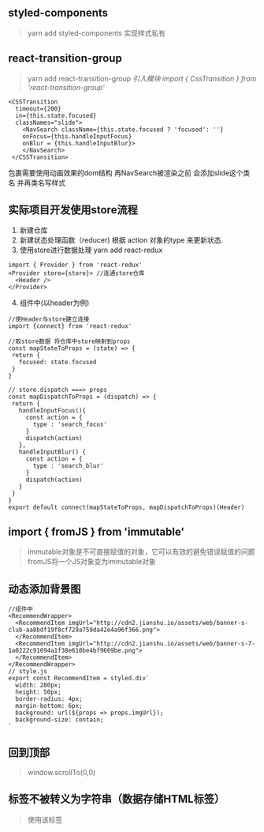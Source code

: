 ## styled-components
> yarn add styled-components
实现样式私有

## react-transition-group
> yarn add react-transition-group
*引入模块 import { CssTransition } from 'react-transition-group'*
```
<CSSTransition 
  timeout={200} 
  in={this.state.focused}
  classNames="slide">
    <NavSearch className={this.state.focused ? 'focused': ''}
    onFocus={this.handleInputFocus}
    onBlur = {this.handleInputBlur}>
    </NavSearch>
 </CSSTransition>
 ```

包裹需要使用动画效果的dom结构 再NavSearch被渲染之前 会添加slide这个类名 并再类名写样式

## 实际项目开发使用store流程
 1. 新建仓库
 2. 新建状态处理函数（reducer) 根据 action 对象的type 来更新状态.
 3. 使用store进行数据处理 yarn add react-redux
```
import { Provider } from 'react-redux'
<Provider store={store}> //连通store仓库
  <Header />
</Provider>
```
 4. 组件中(以header为例)
 ```
//使Header与store建立连接 
import {connect} from 'react-redux'
 
//取store数据 将仓库中store映射到props
const mapStateToProps = (state) => {
  return {
    focused: state.focused
  }
}

// store.dispatch ===> props
const mapDispatchToProps = (dispatch) => {
  return {
    handleInputFocus(){
      const action = {
        type : 'search_focus'
      }
      dispatch(action)
    },
    handleInputBlur() {
      const action = {
        type : 'search_blur'
      }
      dispatch(action)
    }
  }
}
export default connect(mapStateToProps, mapDispatchToProps)(Header)
 ```

## import { fromJS } from 'immutable'
>immutable对象是不可直接赋值的对象，它可以有效的避免错误赋值的问题
  fromJS将一个JS对象变为immutable对象

## 动态添加背景图
```
//组件中
<RecommendWrapper>
  <RecommendItem imgUrl="http://cdn2.jianshu.io/assets/web/banner-s-club-aa8bdf19f8cf729a759da42e4a96f366.png">
  </RecommendItem>
  <RecommendItem imgUrl="http://cdn2.jianshu.io/assets/web/banner-s-7-1a0222c91694a1f38e610be4bf9669be.png">
  </RecommendItem>
</RecommendWrapper>
// style.js
export const RecommendItem = styled.div`
  width: 280px;
  height: 50px;
  border-radius: 4px;
  margin-bottom: 6px;
  background: url(${props => props.imgUrl});
  background-size: contain;
`
```

## 回到顶部
> window.scrollTo(0,0)

## 标签不被转义为字符串（数据存储HTML标签）
> 使用该标签 <Content dangerouslySetInnerHTML={{__html:this.props.content}}></Content>